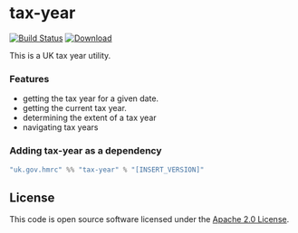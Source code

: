 tax-year
====
[![Build Status](https://travis-ci.org/hmrc/tax-year.svg?branch=master)](https://travis-ci.org/hmrc/tax-year) [ ![Download](https://api.bintray.com/packages/hmrc/releases/tax-year/images/download.svg) ](https://bintray.com/hmrc/releases/tax-year/_latestVersion)

This is a UK tax year utility.

### Features
* getting the tax year for a given date.
* getting the current tax year.
* determining the extent of a tax year
* navigating tax years

### Adding tax-year as a dependency

```scala
"uk.gov.hmrc" %% "tax-year" % "[INSERT_VERSION]"
```

## License ##
 
This code is open source software licensed under the [Apache 2.0 License]("http://www.apache.org/licenses/LICENSE-2.0.html"). 

